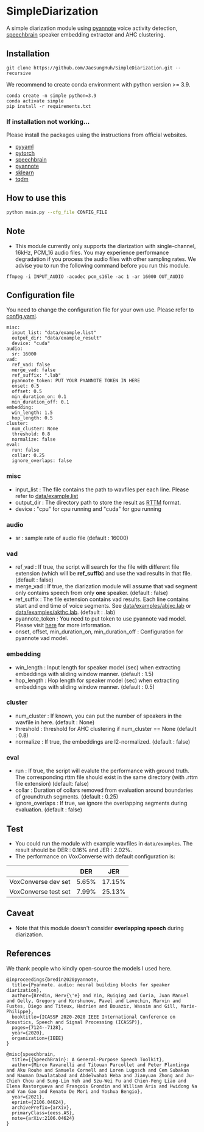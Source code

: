 # SimpleDiarization

A simple diarization module using [pyannote](https://huggingface.co/pyannote/segmentation) voice activity detection, [speechbrain](https://huggingface.co/speechbrain/spkrec-ecapa-voxceleb) speaker embedding extractor and AHC clustering.

## Installation
``` 
git clone https://github.com/JaesungHuh/SimpleDiarization.git --recursive
```

We recommend to create conda environment with python version >= 3.9.

```
conda create -n simple python=3.9
conda activate simple
pip install -r requirements.txt
```

### If installation not working...
Please install the packages using the instructions from official websites.
- [pyyaml](https://pyyaml.org/)
- [pytorch](https://pytorch.org/)
- [speechbrain](https://speechbrain.github.io/)
- [pyannote](https://pyannote.github.io/)
- [sklearn](https://scikit-learn.org/stable/install.html)
- [tqdm](https://github.com/tqdm/tqdm)

## How to use this

```bash
python main.py --cfg_file CONFIG_FILE
```
## Note
- This module currently only supports the diarization with single-channel, 16kHz, PCM_16 audio files. You may experience performance degradation if you process the audio files with other sampling rates. We advise you to run the following command before you run this module.
```
ffmpeg -i INPUT_AUDIO -acodec pcm_s16le -ac 1 -ar 16000 OUT_AUDIO
```

## Configuration file
You need to change the configuration file for your own use. Please refer to [config.yaml](conf/config.yaml).
```
misc:
  input_list: "data/example.list"
  output_dir: "data/example_result"
  device: "cuda"
audio:
  sr: 16000
vad:
  ref_vad: false
  merge_vad: false
  ref_suffix: ".lab"
  pyannote_token: PUT YOUR PYANNOTE TOKEN IN HERE
  onset: 0.5
  offset: 0.5
  min_duration_on: 0.1
  min_duration_off: 0.1
embedding:
  win_length: 1.5
  hop_length: 0.5
cluster:
  num_cluster: None
  threshold: 0.8
  normalize: false
eval:
  run: false
  collar: 0.25
  ignore_overlaps: false
```

### misc
- input_list : The file contains the path to wavfiles per each line. Please refer to [data/example.list](data/example.list)
- output_dir : The directory path to store the result as [RTTM](https://github.com/nryant/dscore#rttm) format.
- device : "cpu" for cpu running and "cuda" for gpu running

### audio
- sr : sample rate of audio file (default : 16000)

### vad
- ref_vad : If true, the script will search for the file with different file extension (which will be **ref_suffix**) and use the vad results in that file. (default : false)
- merge_vad : If true, the diarization module will assume that vad segment only contains speech from only **one** speaker. (default : false)
- ref_suffix : The file extension contains vad results. Each line contains start and end time of voice segments. See [data/examples/abjxc.lab](data/examples/abjxc.lab) or [data/examples/akthc.lab](data/examples/akthc.lab). (default : .lab)
- pyannote_token : You need to put token to use pyannote vad model. Please visit [here](https://huggingface.co/settings/tokens) for more information.
- onset, offset, min_duration_on, min_duration_off : Configuration for pyannote vad model. 

### embedding
- win_length : Input length for speaker model (sec) when extracting embeddings with sliding window manner. (default : 1.5)
- hop_length : Hop length for speaker model (sec) when extracting embeddings with sliding window manner. (default : 0.5)

### cluster
- num_cluster : If known, you can put the number of speakers in the wavfile in here. (default : None)
- threshold : threshold for AHC clustering if num_cluster == None (default : 0.8)
- normalize : If true, the embeddings are l2-normalized. (default : false)

### eval
- run : If true, the script will evalute the performance with ground truth. The corresponding rttm file should exist in the same directory (with .rttm file extension) (default: false)
- collar : Duration of collars removed from evaluation around boundaries of groundtruth segments. (default : 0.25)
- ignore_overlaps : If true, we ignore the overlapping segments during evaluation. (default : false)

## Test
- You could run the module with example wavfiles in `data/examples`. The result should be DER : 0.16% and JER : 2.02%.
- The performance on VoxConverse with default configuration is:

|                      | DER   | JER    |
|----------------------|-------|--------|
| VoxConverse dev set  | 5.65% | 17.15% |
| VoxConverse test set | 7.99% | 25.13% |

## Caveat
- Note that this module doesn't consider **overlapping speech** during diarization.

## References
We thank people who kindly open-source the models I used here.

```
@inproceedings{bredin2020pyannote,
  title={Pyannote. audio: neural building blocks for speaker diarization},
  author={Bredin, Herv{\'e} and Yin, Ruiqing and Coria, Juan Manuel and Gelly, Gregory and Korshunov, Pavel and Lavechin, Marvin and Fustes, Diego and Titeux, Hadrien and Bouaziz, Wassim and Gill, Marie-Philippe},
  booktitle={ICASSP 2020-2020 IEEE International Conference on Acoustics, Speech and Signal Processing (ICASSP)},
  pages={7124--7128},
  year={2020},
  organization={IEEE}
}
```

```
@misc{speechbrain,
  title={{SpeechBrain}: A General-Purpose Speech Toolkit},
  author={Mirco Ravanelli and Titouan Parcollet and Peter Plantinga and Aku Rouhe and Samuele Cornell and Loren Lugosch and Cem Subakan and Nauman Dawalatabad and Abdelwahab Heba and Jianyuan Zhong and Ju-Chieh Chou and Sung-Lin Yeh and Szu-Wei Fu and Chien-Feng Liao and Elena Rastorgueva and François Grondin and William Aris and Hwidong Na and Yan Gao and Renato De Mori and Yoshua Bengio},
  year={2021},
  eprint={2106.04624},
  archivePrefix={arXiv},
  primaryClass={eess.AS},
  note={arXiv:2106.04624}
}
```
